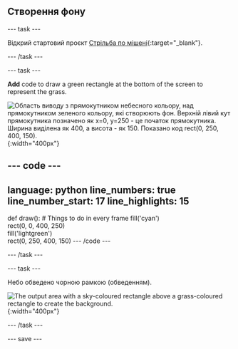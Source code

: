 ## Створення фону

--- task ---

Відкрий стартовий проєкт [Стрільба по мішені](https://trinket.io/python/ba27b1e043){:target="_blank"}.

--- /task ---


--- task ---

**Add** code to draw a green rectangle at the bottom of the screen to represent the grass.

![Область виводу з прямокутником небесного кольору, над прямокутником зеленого кольору, які створюють фон. Верхній лівий кут прямокутника позначено як x=0, y=250 - це початок прямокутника. Ширина виділена як 400, а висота - як 150. Показано код rect(0, 250, 400, 150).](images/green-grass.png){:width="400px"}

--- code ---
---
language: python line_numbers: true line_number_start: 17
line_highlights: 15
---
def draw(): # Things to do in every frame fill('cyan')  
rect(0, 0, 400, 250)  
fill('lightgreen')  
rect(0, 250, 400, 150) --- /code ---

--- /task ---

--- task ---

Небо обведено чорною рамкою (обведенням).

![The output area with a sky-coloured rectangle above a grass-coloured rectangle to create the background.](images/background.png){:width="400px"}

--- /task ---

--- save ---
